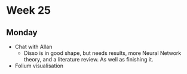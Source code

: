 # Week 25
## Monday
- Chat with Allan
  - Disso is in good shape, but needs results, more Neural Network theory, and a literature review. As well as finishing it. 
- Folium visualisation
